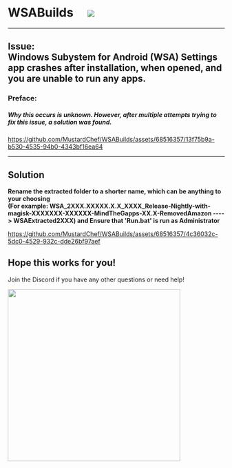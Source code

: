 # WSABuilds &nbsp; &nbsp; <img src="https://img.shields.io/github/downloads/MustardChef/WSABuilds/total?label=Total%20Downloads&style=for-the-badge"/> &nbsp; 

---
## Issue: </br> Windows Subystem for Android (WSA) Settings app crashes after installation, when opened, and you are unable to run any apps.
### Preface:
##### Why this occurs is unknown. However, after multiple attempts trying to fix this issue, a solution was found.






https://github.com/MustardChef/WSABuilds/assets/68516357/13f75b9a-b530-4535-94b0-4343bf16ea64






---
## Solution

**Rename the extracted folder to a shorter name, which can be anything to your choosing </br> (For example: WSA_2XXX.XXXXX.X.X_XXXX_Release-Nightly-with-magisk-XXXXXXX-XXXXXX-MindTheGapps-XX.X-RemovedAmazon ----> WSAExtracted2XXX)
and Ensure that 'Run.bat' is run as Administrator**



https://github.com/MustardChef/WSABuilds/assets/68516357/4c36032c-5dc0-4529-932c-dde26bf97aef




**Hope this works for you!**
---

Join the Discord if you have any other questions or need help!

[<img src="https://invidget.switchblade.xyz/2thee7zzHZ" style="width: 400px;"/>](https://discord.gg/2thee7zzHZ)

